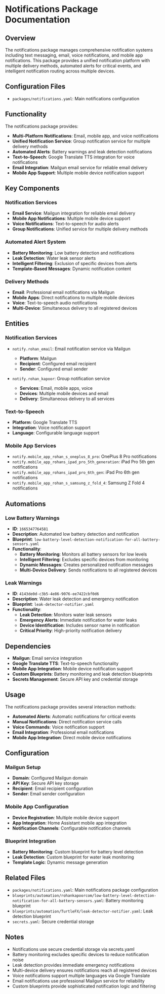 # Notifications Package Documentation

## Overview
The notifications package manages comprehensive notification systems including text messaging, email, voice notifications, and mobile app notifications. This package provides a unified notification platform with multiple delivery methods, automated alerts for critical events, and intelligent notification routing across multiple devices.

## Configuration Files
- `packages/notifications.yaml`: Main notifications configuration

## Functionality
The notifications package provides:
- **Multi-Platform Notifications**: Email, mobile app, and voice notifications
- **Unified Notification Service**: Group notification service for multiple delivery methods
- **Automated Alerts**: Battery warnings and leak detection notifications
- **Text-to-Speech**: Google Translate TTS integration for voice notifications
- **Email Integration**: Mailgun email service for reliable email delivery
- **Mobile App Support**: Multiple mobile device notification support

## Key Components

### Notification Services
- **Email Service**: Mailgun integration for reliable email delivery
- **Mobile App Notifications**: Multiple mobile device support
- **Voice Notifications**: Text-to-speech for audio alerts
- **Group Notifications**: Unified service for multiple delivery methods

### Automated Alert System
- **Battery Monitoring**: Low battery detection and notifications
- **Leak Detection**: Water leak sensor alerts
- **Intelligent Filtering**: Exclusion of specific devices from alerts
- **Template-Based Messages**: Dynamic notification content

### Delivery Methods
- **Email**: Professional email notifications via Mailgun
- **Mobile Apps**: Direct notifications to multiple mobile devices
- **Voice**: Text-to-speech audio notifications
- **Multi-Device**: Simultaneous delivery to all registered devices

## Entities

### Notification Services
- `notify.rohan_email`: Email notification service via Mailgun
  - **Platform**: Mailgun
  - **Recipient**: Configured email recipient
  - **Sender**: Configured email sender

- `notify.rohan_kapoor`: Group notification service
  - **Services**: Email, mobile apps, voice
  - **Devices**: Multiple mobile devices and email
  - **Delivery**: Simultaneous delivery to all services

### Text-to-Speech
- **Platform**: Google Translate TTS
- **Integration**: Voice notification support
- **Language**: Configurable language support

### Mobile App Services
- `notify.mobile_app_rohan_s_oneplus_8_pro`: OnePlus 8 Pro notifications
- `notify.mobile_app_rohans_ipad_pro_5th_generation`: iPad Pro 5th gen notifications
- `notify.mobile_app_rohans_ipad_pro_6th_gen`: iPad Pro 6th gen notifications
- `notify.mobile_app_rohan_s_samsung_z_fold_4`: Samsung Z Fold 4 notifications

## Automations

### Low Battery Warnings
- **ID**: `1665347764581`
- **Description**: Automated low battery detection and notification
- **Blueprint**: `low-battery-level-detection-notification-for-all-battery-sensors.yaml`
- **Functionality**:
  - **Battery Monitoring**: Monitors all battery sensors for low levels
  - **Intelligent Filtering**: Excludes specific devices from monitoring
  - **Dynamic Messages**: Creates personalized notification messages
  - **Multi-Device Delivery**: Sends notifications to all registered devices

### Leak Warnings
- **ID**: `4143de0d-c3b5-4e86-9076-ee7422cbf0d6`
- **Description**: Water leak detection and emergency notification
- **Blueprint**: `leak-detector-notifier.yaml`
- **Functionality**:
  - **Leak Detection**: Monitors water leak sensors
  - **Emergency Alerts**: Immediate notification for water leaks
  - **Device Identification**: Includes sensor name in notification
  - **Critical Priority**: High-priority notification delivery

## Dependencies
- **Mailgun**: Email service integration
- **Google Translate TTS**: Text-to-speech functionality
- **Mobile App Integration**: Mobile device notification support
- **Custom Blueprints**: Battery monitoring and leak detection blueprints
- **Secrets Management**: Secure API key and credential storage

## Usage
The notifications package provides several interaction methods:
- **Automated Alerts**: Automatic notifications for critical events
- **Manual Notifications**: Direct notification service calls
- **Voice Commands**: Voice notification support
- **Email Integration**: Professional email notifications
- **Mobile App Integration**: Direct mobile device notifications

## Configuration

### Mailgun Setup
- **Domain**: Configured Mailgun domain
- **API Key**: Secure API key storage
- **Recipient**: Email recipient configuration
- **Sender**: Email sender configuration

### Mobile App Configuration
- **Device Registration**: Multiple mobile device support
- **App Integration**: Home Assistant mobile app integration
- **Notification Channels**: Configurable notification channels

### Blueprint Integration
- **Battery Monitoring**: Custom blueprint for battery level detection
- **Leak Detection**: Custom blueprint for water leak monitoring
- **Template Logic**: Dynamic message generation

## Related Files
- `packages/notifications.yaml`: Main notifications package configuration
- `blueprints/automation/rohankapoorcom/low-battery-level-detection-notification-for-all-battery-sensors.yaml`: Battery monitoring blueprint
- `blueprints/automation/TurtleFX/leak-detector-notifier.yaml`: Leak detection blueprint
- `secrets.yaml`: Secure credential storage

## Notes
- Notifications use secure credential storage via secrets.yaml
- Battery monitoring excludes specific devices to reduce notification noise
- Leak detection provides immediate emergency notifications
- Multi-device delivery ensures notifications reach all registered devices
- Voice notifications support multiple languages via Google Translate
- Email notifications use professional Mailgun service for reliability
- Custom blueprints provide sophisticated notification logic and filtering
